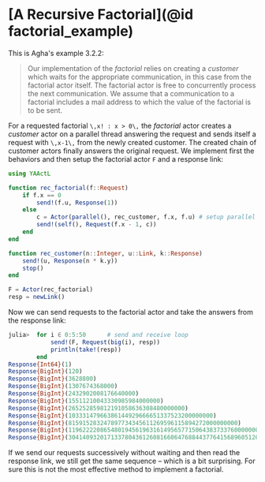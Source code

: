 # [A Recursive Factorial](@id factorial_example)

This is Agha's example 3.2.2:

> Our implementation of the *factorial* relies on creating a *customer* which waits for the appropriate communication, in this case from the factorial actor itself. The factorial actor is free to concurrently process the next communication. We assume that a communication to a factorial includes a mail address to which the value of the factorial is to be sent.

For a requested factorial ``\,x! : x > 0\,`` the *factorial* actor creates a *customer* actor on a parallel thread answering the request and sends itself a request with ``\,x-1\,`` from the newly created customer. The created chain of customer actors finally answers the original request. We implement first the behaviors and then setup the factorial actor `F` and a response link:

```julia
using YAActL

function rec_factorial(f::Request)
    if f.x == 0
        send!(f.u, Response(1))
    else
        c = Actor(parallel(), rec_customer, f.x, f.u) # setup parallel actors
        send!(self(), Request(f.x - 1, c))
    end
end

function rec_customer(n::Integer, u::Link, k::Response) 
    send!(u, Response(n * k.y))
    stop()
end

F = Actor(rec_factorial)
resp = newLink()
```

Now we can send requests to the factorial actor and take the answers from the response link:

```julia
julia>  for i ∈ 0:5:50      # send and receive loop
            send!(F, Request(big(i), resp))
            println(take!(resp))
        end
Response{Int64}(1)
Response{BigInt}(120)
Response{BigInt}(3628800)
Response{BigInt}(1307674368000)
Response{BigInt}(2432902008176640000)
Response{BigInt}(15511210043330985984000000)
Response{BigInt}(265252859812191058636308480000000)
Response{BigInt}(10333147966386144929666651337523200000000)
Response{BigInt}(815915283247897734345611269596115894272000000000)
Response{BigInt}(119622220865480194561963161495657715064383733760000000000)
Response{BigInt}(30414093201713378043612608166064768844377641568960512000000000000)
```

If we send our requests successively without waiting and then read the response link, we still get the same sequence – which is a bit surprising. For sure this is not the most effective method to implement a factorial.
